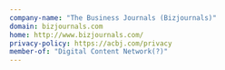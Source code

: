 ```yaml
---
company-name: "The Business Journals (Bizjournals)"
domain: bizjournals.com
home: http://www.bizjournals.com/
privacy-policy: https://acbj.com/privacy
member-of: "Digital Content Network(?)"
---
```




